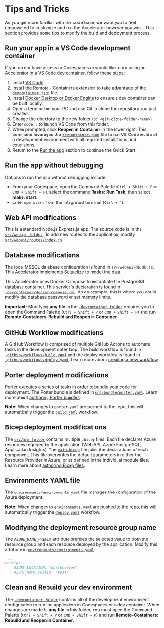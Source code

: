 # **Tips and Tricks**

As you get more familiar with the code base, we want you to feel empowered to customize and run the Accelerator however you wish. This section provides some tips to modify the build and deployment process.

## Run your app in a VS Code development container

If you do not have access to Codespaces or would like to try using an Accelerator in a VS Code dev container, follow these steps:

1. Install [VS Code](https://code.visualstudio.com/download).
1. Install the [Remote - Containers extension](https://marketplace.visualstudio.com/items?itemName=ms-vscode-remote.remote-containers) to take advantage of the [`devcontainer.json`](../.devcontainer/devcontainer.json) file.
1. Install [Docker Desktop or Docker Engine](https://www.docker.com/get-started) to ensure a dev container can be built locally.
1. Open a terminal on your PC and use Git to clone the repository you just created.
1. Change the directory to the new folder (``cd <git-clone-folder-name>``)
1. Enter `code .` to launch VS Code from this folder.
1. When prompted, click **Reopen in Container** in the lower right. This command leverages the [`devcontainer.json`](../.devcontainer/devcontainer.json) file to run VS Code inside of a development environment with all required installations and extensions.
1. Return to the [Run the app](../README.md#run-the-app) section to continue the Quick Start.

## Run the app without debugging

Options to run the app without debugging include:

- From your Codespace, open the Command Palette (`Ctrl + Shift + P` or `CMD + Shift + P`), select the command **Tasks: Run Task**, then select **make: start**.
- Enter `npm start` from the integrated terminal (`` Ctrl + ` ``).

## Web API modifications

This is a standard Node.js Express.js app. The source code is in the [`src/webapi folder`](../src/webapi/). To add new routes to the application, modify [`src/webapi/routes/index.js`](../src/webapi/routes/index.js).

## Database modifications

The local MSSQL database configuration is found in [`src/webapi/db/db.js`](../src/webapi/db/db.js). This Accelerator implements [Sequelize](https://sequelize.org/master/manual/getting-started.html) to model the data.

This Accelerator uses Docker Compose to instantiate the PostgreSQL database container. This service's declaration is found in [`.devcontainer/docker-compose.yml`](../.devcontainer/docker-compose.yml). As an example, this is where you could modify the database password or set memory limits.

**Important:** Modifying **any file** in the [`.devcontainer folder`](../.devcontainer/) requires you to open the Command Palette (`Ctrl + Shift + P`  or `CMD + Shift + P`) and run **Remote-Containers: Rebuild and Reopen in Container**.

## GitHub Workflow modifications

A GitHub Workflow is comprised of multiple GitHub Actions to automate tasks in the development outer loop. The build workflow is found in [`.github/workflows/build.yaml`](../.github/workflows/build.yaml) and the deploy workflow is found in [`.github/workflows/deploy.yaml`](../.github/workflows/deploy.yaml). Learn more about [creating a new workflow](https://docs.github.com/en/actions/quickstart).

## Porter deployment modifications

Porter executes a series of tasks in order to bundle your code for deployment. The Porter bundle is defined in [`src/bundle/porter.yaml`](../src/bundle/porter.yaml). Learn more about [authoring Porter bundles](https://porter.sh/author-bundles/).

**Note:** When changes to `porter.yaml` are pushed to the repo, this will automatically trigger the [`build.yaml`](../.github/workflows/build.yaml) workflow.

## Bicep deployment modifications

The [`src/arm folder`](../src/arm/) contains multiple `.bicep` files. Each file declares Azure resources required by the application (Web API, Azure PostgreSQL, Application Insights). The [`main.bicep`](../src/arm/main.bicep) file joins the declarations of each component. This file overwrites the default parameters in either the Resource Provider in Azure, or as defined in the individual module files. Learn more about [authoring Bicep files](https://github.com/Azure/bicep/tree/main/docs/tutorial).

## Environments YAML file

The [`environments/environments.yaml`](../environments/environments.yaml) file manages the configuration of the Azure deployment.

**Note:** When changes to `environments.yaml` are pushed to the repo, this will automatically trigger the [`deploy.yaml`](../.github/workflows/deploy.yaml) workflow.

## Modifying the deployment resource group name

The `AZURE_NAME_PREFIX` attribute prefixes the selected value to both the resource group and each resource deployed by the application. Modify this attribute in [`environments/environments.yaml`](../environments/environments.yaml).

```yml
...
config:
    AZURE_LOCATION: "northeurope"
    AZURE_NAME_PREFIX: "test"
```

## Clean and Rebuild your dev environment

The [`.devcontainer folder`](../.devcontainer/) contains all of the development environment configuration to run the application in Codespaces or a dev container. When changes are made to **any file** in this folder, you must open the Command Palette (`Ctrl + Shift + P`  or `CMD + Shift + P`) and run **Remote-Containers: Rebuild and Reopen in Container**.
